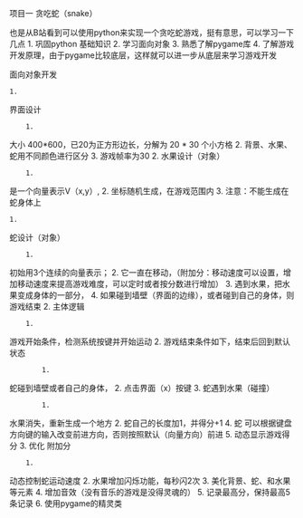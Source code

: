 项目一 贪吃蛇（snake）

也是从B站看到可以使用python来实现一个贪吃蛇游戏，挺有意思，可以学习一下几点
	1. 
巩固python 基础知识
	2. 
学习面向对象
	3. 
熟悉了解pygame库
	4. 
了解游戏开发原理，由于pygame比较底层，这样就可以进一步从底层来学习游戏开发



面向对象开发

	1. 
界面设计

		1. 
大小 400*600，已20为正方形边长，分解为 20 * 30 个小方格
		2. 
背景、水果、蛇用不同颜色进行区分
		3. 
游戏帧率为30
	2. 
水果设计（对象）

		1. 
是一个向量表示V（x,y）,
		2. 
坐标随机生成，在游戏范围内
		3. 
注意：不能生成在蛇身体上


	1. 
蛇设计（对象）

		1. 
初始用3个连续的向量表示；
		2. 
它一直在移动，（附加分：移动速度可以设置，增加移动速度来提高游戏难度，可以定时或者按分数进行增加）
		3. 
遇到水果，把水果变成身体的一部分，
		4. 
如果碰到墙壁（界面的边缘），或者碰到自己的身体，则游戏结束
	2. 
主体逻辑

		1. 
游戏开始条件，检测系统按键并开始运动
		2. 
游戏结束条件如下，结束后回到默认状态

			1. 
蛇碰到墙壁或者自己的身体，
			2. 
点击界面（x）按键
		3. 
蛇遇到水果（碰撞）

			1. 
水果消失，重新生成一个地方
			2. 
蛇自己的长度加1，并得分+1
		4. 
蛇 可以根据键盘方向键的输入改变前进方向，否则按照默认（向量方向）前进
		5. 
动态显示游戏得分
	3. 
优化 附加分

		1. 
动态控制蛇运动速度
		2. 
水果增加闪烁功能，每秒闪2次
		3. 
美化背景、蛇、和水果等元素
		4. 
增加音效（没有音乐的游戏是没得灵魂的）
		5. 
记录最高分，保持最高5条记录
		6. 
使用pygame的精灵类





